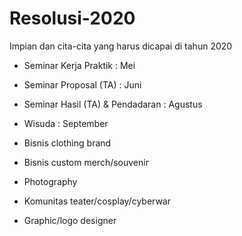 # Resolusi-2020
Impian dan cita-cita yang harus dicapai di tahun 2020
- Seminar Kerja Praktik : Mei
- Seminar Proposal (TA) : Juni
- Seminar Hasil (TA) & Pendadaran : Agustus
- Wisuda : September

- Bisnis clothing brand
- Bisnis custom merch/souvenir
- Photography
- Komunitas teater/cosplay/cyberwar
- Graphic/logo designer
